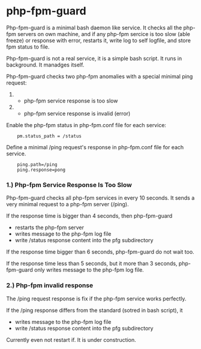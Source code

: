 # php-fpm-guard
Php-fpm-guard is a minimal bash daemon like service. It checks all the php-fpm servers on own machine, and if any php-fpm sercice is too slow (able freeze) or response with error, restarts it,
write log to self logfile, and store fpm status to file.

Php-fpm-guard is not a real service, it is a simple bash script. It runs in background. It manadges itself.

Php-fpm-guard checks two php-fpm anomalies with a special minimal ping request:
1. - php-fpm service response is too slow
2. - php-fpm service response is invalid (error)

Enable the php-fpm status in php-fpm.conf file for each service:
```
    pm.status_path = /status
```
Define a minimal /ping request's response in php-fpm.conf file for each service.
```
    ping.path=/ping
    ping.response=pong
```

### 1.) Php-fpm Service Response Is Too Slow
Php-fpm-guard checks all php-fpm services in every 10 seconds. It sends a very minimal request to a php-fpm server (/ping). 

If the response time is bigger than 4 seconds, then php-fpm-guard 
- restarts the php-fpm server
- writes message to the php-fpm log file
- write /status response content into the pfg subdirectory

If the response time bigger than 6 seconds, php-fpm-guard do not wait too.

If the response time less than 5 seconds, but it more than 3 seconds, php-fpm-guard only writes message to the php-fpm log file.

### 2.) Php-fpm invalid response
The /ping request response is fix if the php-fpm service works perfectly.

If the /ping response differs from the standard (sotred in bash script), it 
- writes message to the php-fpm log file
- write /status response content into the pfg subdirectory

Currently even not restart if. It is under construction.
